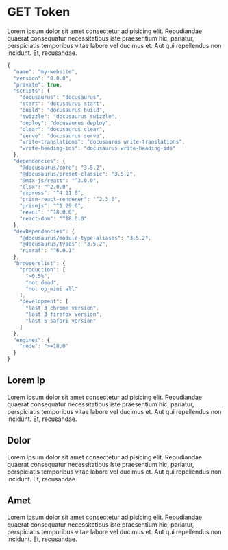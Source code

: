 GET Token
=========

Lorem ipsum dolor sit amet consectetur adipisicing elit. Repudiandae quaerat consequatur necessitatibus iste praesentium hic, pariatur, perspiciatis temporibus vitae labore vel ducimus et. Aut qui repellendus non incidunt. Et, recusandae.

```js
{
  "name": "my-website",
  "version": "0.0.0",
  "private": true,
  "scripts": {
    "docusaurus": "docusaurus",
    "start": "docusaurus start",
    "build": "docusaurus build",
    "swizzle": "docusaurus swizzle",
    "deploy": "docusaurus deploy",
    "clear": "docusaurus clear",
    "serve": "docusaurus serve",
    "write-translations": "docusaurus write-translations",
    "write-heading-ids": "docusaurus write-heading-ids"
  },
  "dependencies": {
    "@docusaurus/core": "3.5.2",
    "@docusaurus/preset-classic": "3.5.2",
    "@mdx-js/react": "^3.0.0",
    "clsx": "^2.0.0",
    "express": "^4.21.0",
    "prism-react-renderer": "^2.3.0",
    "prismjs": "^1.29.0",
    "react": "^18.0.0",
    "react-dom": "^18.0.0"
  },
  "devDependencies": {
    "@docusaurus/module-type-aliases": "3.5.2",
    "@docusaurus/types": "3.5.2",
    "rimraf": "^6.0.1"
  },
  "browserslist": {
    "production": [
      ">0.5%",
      "not dead",
      "not op_mini all"
    ],
    "development": [
      "last 3 chrome version",
      "last 3 firefox version",
      "last 5 safari version"
    ]
  },
  "engines": {
    "node": ">=18.0"
  }
}

```

Lorem Ip
--------

Lorem ipsum dolor sit amet consectetur adipisicing elit. Repudiandae quaerat consequatur necessitatibus iste praesentium hic, pariatur, perspiciatis temporibus vitae labore vel ducimus et. Aut qui repellendus non incidunt. Et, recusandae.

Dolor
-----

Lorem ipsum dolor sit amet consectetur adipisicing elit. Repudiandae quaerat consequatur necessitatibus iste praesentium hic, pariatur, perspiciatis temporibus vitae labore vel ducimus et. Aut qui repellendus non incidunt. Et, recusandae.

Amet
----

Lorem ipsum dolor sit amet consectetur adipisicing elit. Repudiandae quaerat consequatur necessitatibus iste praesentium hic, pariatur, perspiciatis temporibus vitae labore vel ducimus et. Aut qui repellendus non incidunt. Et, recusandae.